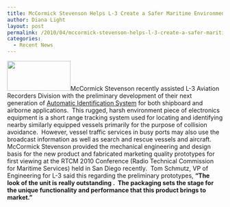 ```yaml
---
title: McCormick Stevenson Helps L-3 Create a Safer Maritime Environment
author: Diana Light
layout: post
permalink: /2010/04/mccormick-stevenson-helps-l-3-create-a-safer-maritime-environment/
categories:
  - Recent News
---
```

<img class="aligncenter size-full wp-image-465" title="l3" src="http://mccst.com/wp-content/uploads/2011/04/l3.jpg" alt="" width="148" height="70" />McCormick Stevenson recently assisted L-3 Aviation Recorders Division with the preliminary development of their next generation of <a href="http://r20.rs6.net/tn.jsp?llr=y5ywn7cab&et=1103452012772&s=0&e=001nYSySWXA-AIDBTkem_oFOB29Vebm4cBLxcj9ffZSdtbrKB29O4T2YR-JXXiKdEU5-fYm18SRSd2WNSjBlFcNsnccR7dPZcYlxBZXTGe-qviUlRAL3WNpylqRsmDuZ2gbSbxEX3rJo1I=" target="_blank">Automatic Identification System</a> for both shipboard and airborne applications.  This rugged, harsh environment piece of electronics equipment is a short range tracking system used for locating and identifying nearby similarly equipped vessels primarily for the purpose of collision avoidance.  However, vessel traffic services in busy ports may also use the broadcast information as well as search and rescue vessels and aircraft.  McCormick Stevenson provided the mechanical engineering and design basis for the new product and fabricated marketing quality prototypes for first viewing at the RTCM 2010 Conference (Radio Technical Commission for Maritime Services) held in San Diego recently.  Tom Schmutz, VP of Engineering for L-3 said this regarding the preliminary prototypes, **“The look of the unit is really outstanding .  The packaging sets the stage for the unique functionality and performance that this product brings to market.”**